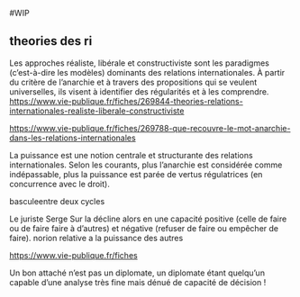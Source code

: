 #WIP 

## theories des ri

Les approches réaliste, libérale et constructiviste sont les paradigmes (c’est-à-dire les modèles) dominants des relations internationales. À partir du critère de l’anarchie et à travers des propositions qui se veulent universelles, ils visent à identifier des régularités et à les comprendre.
https://www.vie-publique.fr/fiches/269844-theories-relations-internationales-realiste-liberale-constructiviste

https://www.vie-publique.fr/fiches/269788-que-recouvre-le-mot-anarchie-dans-les-relations-internationales

La puissance est une notion centrale et structurante des relations internationales. Selon les courants, plus l’anarchie est considérée comme indépassable, plus  la puissance est parée de vertus régulatrices (en concurrence avec le droit).

basculeentre deux cycles

Le juriste Serge Sur la décline alors en une capacité positive (celle de faire ou de faire faire à d’autres) et négative (refuser de faire ou empêcher de faire). 
norion relative a la puissance des autres

https://www.vie-publique.fr/fiches

Un bon attaché n’est pas un diplomate, un diplomate étant quelqu’un capable d’une analyse très fine mais dénué de capacité de décision !